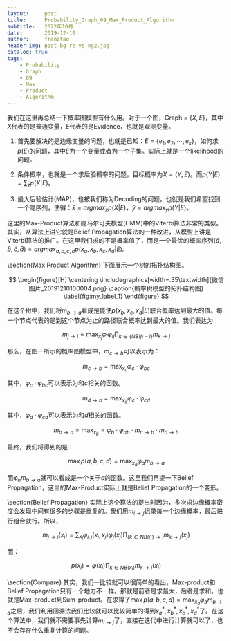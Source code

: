 ```yaml
---
layout:     post
title:      Probability_Graph_09_Max_Product_Algorithm
subtitle:   2022年10月
date:       2019-12-10
author:     franztao
header-img: post-bg-re-vs-ng2.jpg
catalog: true
tags:
    - Probability
    - Graph
    - 09
    - Max
    - Product
    - Algorithm
---
```


    

我们在这里再总结一下概率图模型有什么用。对于一个图，Graph = $\{ X,E \}$，其中$X$代表的是普通变量，$E$代表的是Evidence，也就是观测变量。

1. 首先要解决的是边缘变量的问题，也就是已知：$E=\{ e_1,e_2,\cdots,e_k \}$，如何求$p(E)$的问题，其中$E$为一个变量或者为一个子集。实际上就是一个likelihood的问题。

2. 条件概率，也就是一个求后验概率的问题，目标概率为$X=(Y,Z)$。而$p(Y|E) = \sum_z p(X|E)$。

3. 最大后验估计(MAP)，也被我们称为Decoding的问题。也就是我们希望找到一个隐序列，使得：$\hat{x} = argmax_x p(X|E)$，$\hat{y} = argmax_y p(Y|E)$。

这里的Max-Product算法和隐马尔可夫模型(HMM)中的Viterbi算法非常的类似。其实，从算法上讲它就是Belief Propagation算法的一种改进，从模型上讲是Viterbi算法的推广。在这里我们求的不是概率值了，而是一个最优的概率序列$(\hat{a},\hat{b},\hat{c},\hat{d}) = argmax_{a,b,c,d}p(x_a,x_b,x_c,x_d|E)$。

\section{Max Product Algorithm}
下面展示一个树的拓扑结构图。

$$
\begin{figure}[H]
    \centering
    \includegraphics[width=.35\textwidth]{微信图片_20191210100004.png}
    \caption{概率树模型的拓扑结构图}
    \label{fig:my_label_1}
\end{figure}
$$

在这个树中，我们将$m_{b \longrightarrow a}$看成是能使$p(x_b,x_c,x_d|E)$联合概率达到最大的值。每一个节点代表的是到这个节点为止的路径联合概率达到最大的值。我们表达为：

$$
\begin{equation}
    m_{j\longrightarrow i} = \max_{x_j} \varphi_i\varphi_{ij}\prod_{k\in \{NB(j)-i\}}m_{k \longrightarrow j}
\end{equation}
$$

那么，在图一所示的概率图模型中，$m_{c\longrightarrow b}$可以表示为：

$$
\begin{equation}
    m_{c\longrightarrow b}=\max_{x_c} \varphi_c\cdot \varphi_{bc}
\end{equation}
$$

其中，$\varphi_c\cdot \varphi_{bc}$可以表示为和$c$相关的函数。

$$
\begin{equation}
    m_{d\longrightarrow b}=\max_{x_d} \varphi_c\cdot \varphi_{cd}
\end{equation}
$$

其中，$\varphi_d\cdot \varphi_{cd}$可以表示为和$d$相关的函数。

$$
\begin{equation}
    m_{b\longrightarrow a} = \max_{x_b} = \varphi_b \cdot \varphi_{ab}\cdot m_{c\longrightarrow b}\cdot m_{d\longrightarrow b}
\end{equation}
$$

最终，我们将得到的是：

$$
\begin{equation}
    \max p(a,b,c,d) = \max_{x_a} \varphi_a m_{b\longrightarrow a}
\end{equation}
$$

而$\varphi_a m_{b\longrightarrow a}$就可以看成是一个关于$a$的函数。这里我们再提一下Belief Propagation，这里的Max-Product实际上就是Belief Propagation的一个变形。

\section{Belief Propagation}
实际上这个算法的提出时因为，多次求边缘概率密度会发现中间有很多的步骤是重复的。我们用$m_{i\longrightarrow j}$记录每一个边缘概率，最后进行组合就行。所以，

$$
\begin{equation}
    m_{j\longrightarrow i}(x_i) = \sum_{x_j} \varphi_{i,j}(x_i,x_j)\varphi_j(x_j) \prod_{\{k \in NB(j)\}\longrightarrow i } m_{k\longrightarrow j}(x_j)
\end{equation}
$$

而：

$$
\begin{equation}
    p(x_i) = \varphi(x_i) \prod_{k \in NB(x_i)} m_{k\longrightarrow i}(x_i)
\end{equation}
$$

\section{Compare}
其实，我们一比较就可以很简单的看出，Max-product和Belief Propagation只有一个地方不一样。那就是前者是求最大，后者是求和。也就是Max-product到Sum-product。在求得了$\max p(a,b,c,d) = \max_{x_a} \varphi_a m_{b\longrightarrow a}$之后，我们利用回溯法我们比较就可以比较简单的得到$x_a^\ast,x_b^\ast,x_c^\ast,x_d^\ast$了。在这个算法中，我们就不需要事先计算$m_{i\longrightarrow j}$了，直接在迭代中进行计算就可以了，也不会存在什么重复计算的问题。

